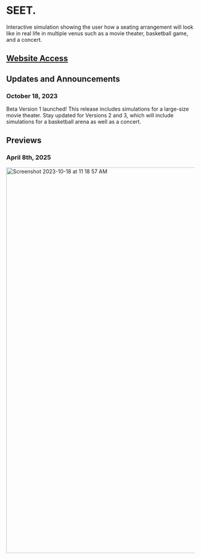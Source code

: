 # SEET.
Interactive simulation showing the user how a seating arrangement will look like in real life in multiple venus such as a movie theater, basketball game, and a concert. 

## [Website Access](https://simmer.io/@Neelov/seet) 

## Updates and Announcements

### October 18, 2023
Beta Version 1 launched! This release includes simulations for a large-size movie theater. Stay updated for Versions 2 and 3, which will include simulations for a basketball arena as well as a concert.

## Previews
### April 8th, 2025
<img width="1031" alt="Screenshot 2023-10-18 at 11 18 57 AM" src="https://github.com/Neelov12/SEET./assets/121204601/78480148-f104-4e17-9373-3a6f142889fe">

